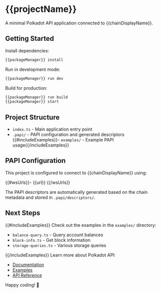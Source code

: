 # {{projectName}}

A minimal Polkadot API application connected to {{chainDisplayName}}.

## Getting Started

Install dependencies:

```bash
{{packageManager}} install
```

Run in development mode:

```bash
{{packageManager}} run dev
```

Build for production:

```bash
{{packageManager}} run build
{{packageManager}} start
```

## Project Structure

- `index.ts` - Main application entry point
- `.papi/` - PAPI configuration and generated descriptors
  {{#includeExamples}}- `examples/` - Example PAPI usage{{/includeExamples}}

## PAPI Configuration

This project is configured to connect to {{chainDisplayName}} using:

{{#wsUrls}}- {{url}}
{{/wsUrls}}

The PAPI descriptors are automatically generated based on the chain metadata and stored in `.papi/descriptors/`.

## Next Steps

{{#includeExamples}}
Check out the examples in the `examples/` directory:

- `balance-query.ts` - Query account balances
- `block-info.ts` - Get block information
- `storage-queries.ts` - Various storage queries

{{/includeExamples}}
Learn more about Polkadot API:

- [Documentation](https://papi.how)
- [Examples](https://papi.how/examples)
- [API Reference](https://papi.how/api)

Happy coding! 🚀
